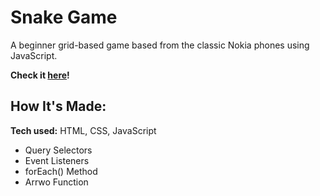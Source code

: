 # Snake Game
A beginner grid-based game based from the classic Nokia phones using JavaScript.

**Check it [here](https://classicnokiasnake.netlify.app/)!**

## How It's Made:

**Tech used:** HTML, CSS, JavaScript

<ul>
  <li>Query Selectors</li>
  <li>Event Listeners</li>
  <li>forEach() Method</li>
  <li>Arrwo Function</li>
</ul>

